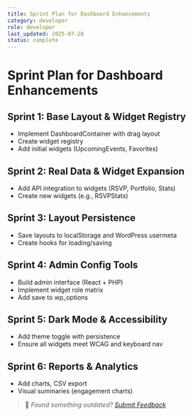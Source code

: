 ```yaml
---
title: Sprint Plan for Dashboard Enhancements
category: developer
role: developer
last_updated: 2025-07-20
status: complete
---
```

# Sprint Plan for Dashboard Enhancements

## Sprint 1: Base Layout & Widget Registry
- Implement DashboardContainer with drag layout
- Create widget registry
- Add initial widgets (UpcomingEvents, Favorites)

## Sprint 2: Real Data & Widget Expansion
- Add API integration to widgets (RSVP, Portfolio, Stats)
- Create new widgets (e.g., RSVPStats)

## Sprint 3: Layout Persistence
- Save layouts to localStorage and WordPress usermeta
- Create hooks for loading/saving

## Sprint 4: Admin Config Tools
- Build admin interface (React + PHP)
- Implement widget role matrix
- Add save to wp_options

## Sprint 5: Dark Mode & Accessibility
- Add theme toggle with persistence
- Ensure all widgets meet WCAG and keyboard nav

## Sprint 6: Reports & Analytics
- Add charts, CSV export
- Visual summaries (engagement charts)

> 💬 *Found something outdated? [Submit Feedback](feedback.md)*
